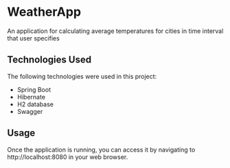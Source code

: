 # WeatherApp
An application for calculating average temperatures for cities in time interval that user specifies

## Technologies Used
The following technologies were used in this project:

* Spring Boot
* Hibernate
* H2 database
* Swagger

## Usage

Once the application is running, you can access it by navigating to http://localhost:8080 in your web browser. 



